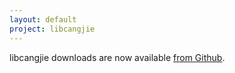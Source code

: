 ```yaml
---
layout: default
project: libcangjie
---
```


libcangjie downloads are now available [from Github](https://github.com/Cangjians/libcangjie/releases).
